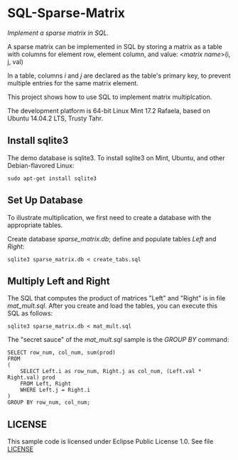 # SQL-Sparse-Matrix
*Implement a sparse matrix in SQL.*

A sparse matrix can be implemented in SQL by storing a matrix as a table with columns for element row, element column, and value:
    <*matrix name*>(i, j, val)

In a table, columns *i* and *j* are declared as the table's primary key, to prevent multiple entries for the same matrix element.

This project shows how to use SQL to implement matrix multiplcation.

The development platform is 64-bit Linux Mint 17.2 Rafaela, based on Ubuntu  14.04.2 LTS, Trusty Tahr.

## Install sqlite3

The demo database is sqlite3. To install sqlite3 on Mint, Ubuntu, and other Debian-flavored Linux:
```
sudo apt-get install sqlite3
```

## Set Up Database

To illustrate multiplication, we first need to create a database with the appropriate tables.

Create database *sparse_matrix.db*; define and populate tables *Left* and *Right*:
```
sqlite3 sparse_matrix.db < create_tabs.sql
```

## Multiply Left and Right
The SQL that computes the product of matrices "Left" and "Right" is in file *mat_mult.sql*.  After you create and load the tables, you can execute
this SQL as follows:
```
sqlite3 sparse_matrix.db < mat_mult.sql 
```

The "secret sauce" of the *mat_mult.sql* sample is the *GROUP BY* command:
```
SELECT row_num, col_num, sum(prod)
FROM
(
	SELECT Left.i as row_num, Right.j as col_num, (Left.val * Right.val) prod
	FROM Left, Right
	WHERE Left.j = Right.i
)
GROUP BY row_num, col_num;
```

## LICENSE
This sample code is licensed under Eclipse Public License 1.0.  See file [LICENSE](https://github.com/rstinejr/SQL-Sparse-Matrix/edit/master/LICENSE)
